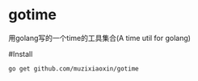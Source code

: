 # gotime
用golang写的一个time的工具集合(A time util for golang)

#Install

    go get github.com/muzixiaoxin/gotime
